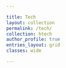 ```yaml
---

title: Tech
layout: collection
permalink: /tech/
collection: htech
author_profile: true
entries_layout: grid
classes: wide

---
```

